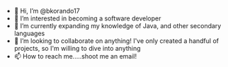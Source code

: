 - 👋 Hi, I’m @bkorando17
- 👀 I’m interested in becoming a software developer
- 🌱 I’m currently expanding my knowledge of Java, and other secondary languages
- 💞️ I’m looking to collaborate on anything! I've only created a handful of projects, so I'm willing to dive into anything
- 📫 How to reach me.....shoot me an email! 

<!---
bkorando17/bkorando17 is a ✨ special ✨ repository because its `README.md` (this file) appears on your GitHub profile.
You can click the Preview link to take a look at your changes.
--->
